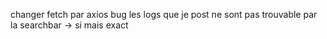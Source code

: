 changer fetch par axios
bug les logs que je post ne sont pas trouvable par la searchbar -> si mais exact
